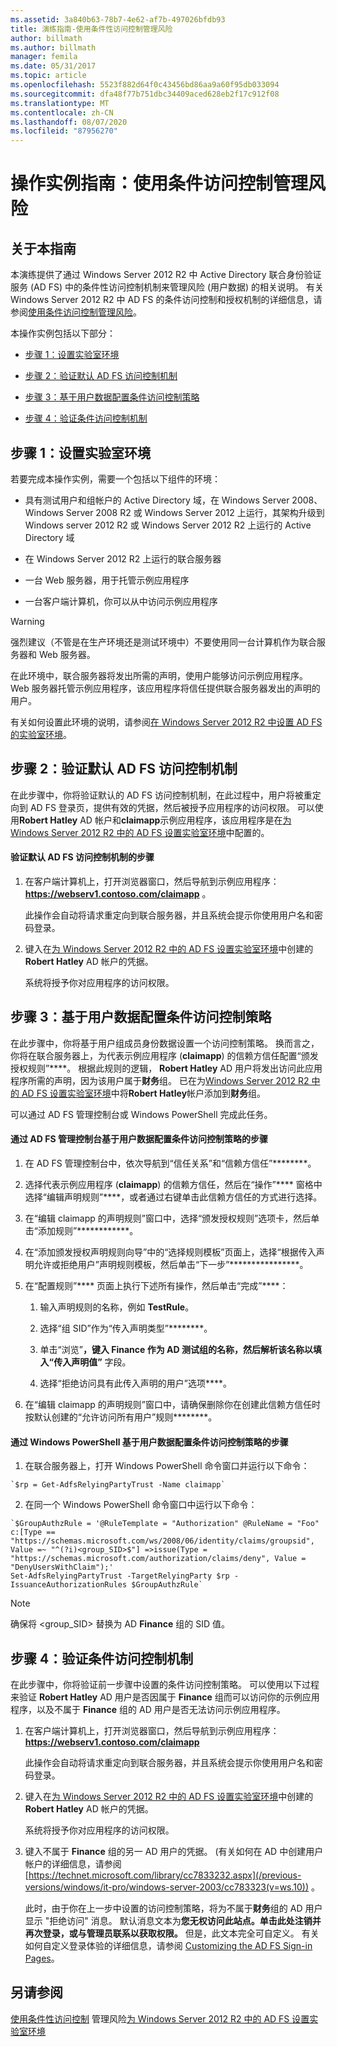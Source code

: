 ```yaml
---
ms.assetid: 3a840b63-78b7-4e62-af7b-497026bfdb93
title: 演练指南-使用条件性访问控制管理风险
author: billmath
ms.author: billmath
manager: femila
ms.date: 05/31/2017
ms.topic: article
ms.openlocfilehash: 5523f882d64f0c43456bd86aa9a60f95db033094
ms.sourcegitcommit: dfa48f77b751dbc34409aced628eb2f17c912f08
ms.translationtype: MT
ms.contentlocale: zh-CN
ms.lasthandoff: 08/07/2020
ms.locfileid: "87956270"
---
```

# <a name="walkthrough-guide-manage-risk-with-conditional-access-control"></a>操作实例指南：使用条件访问控制管理风险




## <a name="about-this-guide"></a>关于本指南
本演练提供了通过 Windows Server 2012 R2 中 Active Directory 联合身份验证服务 (AD FS) 中的条件性访问控制机制来管理风险 (用户数据) 的相关说明。 有关 Windows Server 2012 R2 中 AD FS 的条件访问控制和授权机制的详细信息，请参阅[使用条件访问控制管理风险](../../ad-fs/operations/Manage-Risk-with-Conditional-Access-Control.md)。

本操作实例包括以下部分：

-   [步骤 1：设置实验室环境](../../ad-fs/operations/Walkthrough-Guide--Manage-Risk-with-Conditional-Access-Control.md#BKMK_1)

-   [步骤 2：验证默认 AD FS 访问控制机制](../../ad-fs/operations/Walkthrough-Guide--Manage-Risk-with-Conditional-Access-Control.md#BKMK_2)

-   [步骤 3：基于用户数据配置条件访问控制策略](../../ad-fs/operations/Walkthrough-Guide--Manage-Risk-with-Conditional-Access-Control.md#BKMK_3)

-   [步骤 4：验证条件访问控制机制](../../ad-fs/operations/Walkthrough-Guide--Manage-Risk-with-Conditional-Access-Control.md#BKMK_4)

## <a name="step-1-setting-up-the-lab-environment"></a><a name="BKMK_1"></a>步骤 1：设置实验室环境
若要完成本操作实例，需要一个包括以下组件的环境：

-   具有测试用户和组帐户的 Active Directory 域，在 Windows Server 2008、Windows Server 2008 R2 或 Windows Server 2012 上运行，其架构升级到 Windows server 2012 R2 或 Windows Server 2012 R2 上运行的 Active Directory 域

-   在 Windows Server 2012 R2 上运行的联合服务器

-   一台 Web 服务器，用于托管示例应用程序

-   一台客户端计算机，你可以从中访问示例应用程序

> [!WARNING]
> 强烈建议（不管是在生产环境还是测试环境中）不要使用同一台计算机作为联合服务器和 Web 服务器。

在此环境中，联合服务器将发出所需的声明，使用户能够访问示例应用程序。 Web 服务器托管示例应用程序，该应用程序将信任提供联合服务器发出的声明的用户。

有关如何设置此环境的说明，请参阅[在 Windows Server 2012 R2 中设置 AD FS 的实验室环境](../../ad-fs/deployment/Set-up-the-lab-environment-for-AD-FS-in-Windows-Server-2012-R2.md)。

## <a name="step-2-verify-the-default-ad-fs-access-control-mechanism"></a><a name="BKMK_2"></a>步骤 2：验证默认 AD FS 访问控制机制
在此步骤中，你将验证默认的 AD FS 访问控制机制，在此过程中，用户将被重定向到 AD FS 登录页，提供有效的凭据，然后被授予应用程序的访问权限。 可以使用**Robert Hatley** AD 帐户和**claimapp**示例应用程序，该应用程序是在[为 Windows Server 2012 R2 中的 AD FS 设置实验室环境](../../ad-fs/deployment/Set-up-the-lab-environment-for-AD-FS-in-Windows-Server-2012-R2.md)中配置的。

#### <a name="to-verify-the-default-ad-fs-access-control-mechanism"></a>验证默认 AD FS 访问控制机制的步骤

1.  在客户端计算机上，打开浏览器窗口，然后导航到示例应用程序： **https://webserv1.contoso.com/claimapp** 。

    此操作会自动将请求重定向到联合服务器，并且系统会提示你使用用户名和密码登录。

2.  键入在[为 Windows Server 2012 R2 中的 AD FS 设置实验室环境](../../ad-fs/deployment/Set-up-the-lab-environment-for-AD-FS-in-Windows-Server-2012-R2.md)中创建的**Robert Hatley** AD 帐户的凭据。

    系统将授予你对应用程序的访问权限。

## <a name="step-3-configure-conditional-access-control-policy-based-on-user-data"></a><a name="BKMK_3"></a>步骤 3：基于用户数据配置条件访问控制策略
在此步骤中，你将基于用户组成员身份数据设置一个访问控制策略。 换而言之，你将在联合服务器上，为代表示例应用程序 (**claimapp**) 的信赖方信任配置“颁发授权规则”****。 根据此规则的逻辑， **Robert Hatley** AD 用户将发出访问此应用程序所需的声明，因为该用户属于**财务**组。 已在为[Windows Server 2012 R2 中的 AD FS 设置实验室环境](../../ad-fs/deployment/Set-up-the-lab-environment-for-AD-FS-in-Windows-Server-2012-R2.md)中将**Robert Hatley**帐户添加到**财务**组。

可以通过 AD FS 管理控制台或 Windows PowerShell 完成此任务。

#### <a name="to-configure-conditional-access-control-policy-based-on-user-data-via-the-ad-fs-management-console"></a>通过 AD FS 管理控制台基于用户数据配置条件访问控制策略的步骤

1.  在 AD FS 管理控制台中，依次导航到“信任关系”和“信赖方信任”********。

2.  选择代表示例应用程序 (**claimapp**) 的信赖方信任，然后在“操作”**** 窗格中选择“编辑声明规则”****，或者通过右键单击此信赖方信任的方式进行选择。

3.  在“编辑 claimapp 的声明规则”窗口中，选择“颁发授权规则”选项卡，然后单击“添加规则”************。

4.  在“添加颁发授权声明规则向导”中的“选择规则模板”页面上，选择“根据传入声明允许或拒绝用户”声明规则模板，然后单击“下一步”****************。

5.  在“配置规则”**** 页面上执行下述所有操作，然后单击“完成”****：

    1.  输入声明规则的名称，例如 **TestRule**。

    2.  选择“组 SID”作为“传入声明类型”********。

    3.  单击“浏览”****，键入 **Finance** 作为 AD 测试组的名称，然后解析该名称以填入“传入声明值”**** 字段。

    4.  选择“拒绝访问具有此传入声明的用户”选项****。

6.  在“编辑 claimapp 的声明规则”窗口中，请确保删除你在创建此信赖方信任时按默认创建的“允许访问所有用户”规则********。

#### <a name="to-configure-conditional-access-control-policy-based-on-user-data-via-windows-powershell"></a>通过 Windows PowerShell 基于用户数据配置条件访问控制策略的步骤

1.  在联合服务器上，打开 Windows PowerShell 命令窗口并运行以下命令：


~~~
`$rp = Get-AdfsRelyingPartyTrust -Name claimapp`
~~~


2. 在同一个 Windows PowerShell 命令窗口中运行以下命令：


~~~
`$GroupAuthzRule = '@RuleTemplate = "Authorization" @RuleName = "Foo" c:[Type == "https://schemas.microsoft.com/ws/2008/06/identity/claims/groupsid", Value =~ "^(?i)<group_SID>$"] =>issue(Type = "https://schemas.microsoft.com/authorization/claims/deny", Value = "DenyUsersWithClaim");'
Set-AdfsRelyingPartyTrust -TargetRelyingParty $rp -IssuanceAuthorizationRules $GroupAuthzRule`
~~~

> [!NOTE]
> 确保将 <group_SID> 替换为 AD **Finance** 组的 SID 值。

## <a name="step-4-verify-conditional-access-control-mechanism"></a><a name="BKMK_4"></a>步骤 4：验证条件访问控制机制
在此步骤中，你将验证前一步骤中设置的条件访问控制策略。 可以使用以下过程来验证 **Robert Hatley** AD 用户是否因属于 **Finance** 组而可以访问你的示例应用程序，以及不属于 **Finance** 组的 AD 用户是否无法访问示例应用程序。

1.  在客户端计算机上，打开浏览器窗口，然后导航到示例应用程序：**https://webserv1.contoso.com/claimapp**

    此操作会自动将请求重定向到联合服务器，并且系统会提示你使用用户名和密码登录。

2.  键入在[为 Windows Server 2012 R2 中的 AD FS 设置实验室环境](../../ad-fs/deployment/Set-up-the-lab-environment-for-AD-FS-in-Windows-Server-2012-R2.md)中创建的**Robert Hatley** AD 帐户的凭据。

    系统将授予你对应用程序的访问权限。

3.  键入不属于 **Finance** 组的另一 AD 用户的凭据。  (有关如何在 AD 中创建用户帐户的详细信息，请参阅 [https://technet.microsoft.com/library/cc7833232.aspx](/previous-versions/windows/it-pro/windows-server-2003/cc783323(v=ws.10)) 。

    此时，由于你在上一步中设置的访问控制策略，将为不属于**财务**组的 AD 用户显示 "拒绝访问" 消息。 默认消息文本为**您无权访问此站点。单击此处注销并再次登录，或与管理员联系以获取权限。** 但是，此文本完全可自定义。 有关如何自定义登录体验的详细信息，请参阅 [Customizing the AD FS Sign-in Pages](/previous-versions/windows/it-pro/windows-server-2012-R2-and-2012/dn280950(v=ws.11))。

## <a name="see-also"></a>另请参阅
[使用条件性访问控制](../../ad-fs/operations/Manage-Risk-with-Conditional-Access-Control.md) 
 管理风险[为 Windows Server 2012 R2 中的 AD FS 设置实验室环境](../deployment/Set-up-the-lab-environment-for-AD-FS-in-Windows-Server-2012-R2.md)
